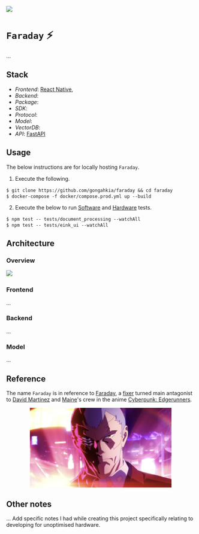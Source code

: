 [![](https://img.shields.io/badge/faraday_1.0.0-passing-green)](https://github.com/gongahkia/faraday/releases/tag/1.0.0) 

# `Faraday` ⚡️

...

## Stack

* *Frontend*: [React Native](), 
* *Backend*: 
* *Package*: 
* *SDK*: 
* *Protocol*: 
* *Model*: 
* *VectorDB*: 
* *API*: [FastAPI](https://fastapi.tiangolo.com/)

## Usage

The below instructions are for locally hosting `Faraday`.

1. Execute the following.

```console
$ git clone https://github.com/gongahkia/faraday && cd faraday
$ docker-compose -f docker/compose.prod.yml up --build
```

2. Execute the below to run [Software](./tests/document_processing/) and [Hardware](./tests/eink_ui/) tests.

```console
$ npm test -- tests/document_processing --watchAll
$ npm test -- tests/eink_ui --watchAll
```

## Architecture

### Overview

![](./asset/reference/architecture.png)

### Frontend

...

### Backend

...

### Model

...

## Reference

The name `Faraday` is in reference to [Faraday](https://cyberpunk.fandom.com/wiki/Faraday), a [fixer](https://cyberpunk.fandom.com/wiki/Fixer) turned main antagonist to [David Martinez](https://cyberpunk.fandom.com/wiki/David_Martinez) and [Maine](https://cyberpunk.fandom.com/wiki/Maine_(Edgerunners))'s crew in the anime [Cyberpunk: Edgerunners](https://cyberpunk.fandom.com/wiki/Cyberpunk:_Edgerunners).

<div align="center">
    <img src="./asset/logo/faraday.jpeg" width="75%">
</div>

## Other notes

... Add specific notes I had while creating this project specifically relating to developing for unoptimised hardware.